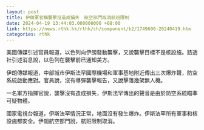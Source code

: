 ```yaml
---
layout: post
title: 伊朗軍官稱襲擊沒造成損失　航空部門取消航班限制
date: 2024-04-19 13:44:03.000000000 +08:00
link: https://news.rthk.hk/rthk/ch/component/k2/1749600-20240419.htm
categories: rthk
---
```


美國傳媒引述官員報道，以色列向伊朗發動襲擊，又說襲擊目標不是核設施。路透社引述消息說，以色列在襲擊前已通知美方。

伊朗傳媒報道，中部城市伊斯法罕國際機場和軍事基地附近傳出三次爆炸聲，防空系統啟動應對。官員說，沒有導彈襲擊報告，又說擊落幾架無人機。

一名軍方指揮官說，襲擊沒有造成損失，伊斯法罕傳出的聲音是由於防空系統瞄準可疑物體。

國家電視台報道，伊斯法罕情況正常，地面沒有發生爆炸。伊斯法罕所有軍事和核設施都安全。伊朗航空部門說，航班限制取消。
